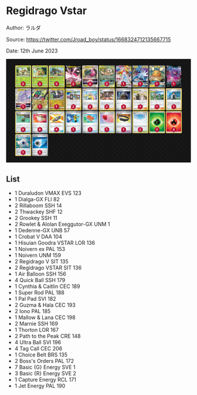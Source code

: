 # Regidrago Vstar

Author: ラルダ

Source: <https://twitter.com/Jroad_boy/status/1668324712135667715>

Date: 12th June 2023

![decklist](../../images/PAL/Regidrago%20Vstar/4-%20Regidragoo%20Vstar.png)

## List

* 1 Duraludon VMAX EVS 123
* 1 Dialga-GX FLI 82
* 2 Rillaboom SSH 14
* 2 Thwackey SHF 12
* 2 Grookey SSH 11
* 2 Rowlet & Alolan Exeggutor-GX UNM 1
* 1 Dedenne-GX UNB 57
* 1 Crobat V DAA 104
* 1 Hisuian Goodra VSTAR LOR 136
* 1 Noivern ex PAL 153
* 1 Noivern UNM 159
* 2 Regidrago V SIT 135
* 2 Regidrago VSTAR SIT 136
* 1 Air Balloon SSH 156
* 4 Quick Ball SSH 179
* 1 Cynthia & Caitlin CEC 189
* 1 Super Rod PAL 188
* 1 Pal Pad SVI 182
* 2 Guzma & Hala CEC 193
* 2 Iono PAL 185
* 1 Mallow & Lana CEC 198
* 2 Marnie SSH 169
* 1 Thorton LOR 167
* 2 Path to the Peak CRE 148
* 4 Ultra Ball SVI 196
* 4 Tag Call CEC 206
* 1 Choice Belt BRS 135
* 2 Boss's Orders PAL 172
* 7 Basic {G} Energy SVE 1
* 3 Basic {R} Energy SVE 2
* 1 Capture Energy RCL 171
* 1 Jet Energy PAL 190

